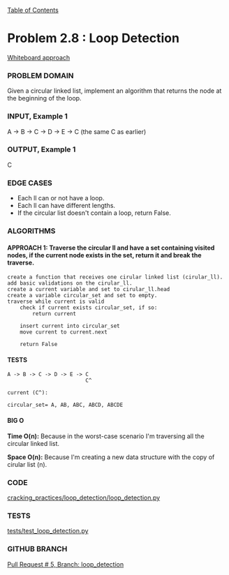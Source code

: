 [Table of Contents](../../README.md)


# Problem  2.8 : Loop Detection

[Whiteboard approach](https://docs.google.com/document/d/14doAYLKDE5OvWw32x-CGslI7j6VcnknSV-nZBiGOXlI/edit?usp=sharing)

### PROBLEM DOMAIN
Given a circular linked list, implement an algorithm that returns the node at the beginning of the loop.

### INPUT, Example 1
A -> B -> C -> D -> E -> C (the same C as earlier)

### OUTPUT, Example 1

C

### EDGE CASES
- Each ll can or not have a loop.
- Each ll can have different lengths.
- If the circular list doesn't contain a loop, return False.


### ALGORITHMS

#### APPROACH 1: Traverse the circular ll and have a set containing visited nodes, if the current node exists in the set, return it and break the traverse.


```
create a function that receives one cirular linked list (cirular_ll).
add basic validations on the cirular_ll.
create a current variable and set to cirular_ll.head
create a variable circular_set and set to empty.
traverse while current is valid
	check if current exists circular_set, if so:
		return current

	insert current into circular_set
	move current to current.next

	return False

```


#### TESTS
```
A -> B -> C -> D -> E -> C
                         C^

current (C^):

circular_set= A, AB, ABC, ABCD, ABCDE
```


#### BIG O
**Time O(n):** Because in the worst-case scenario I'm traversing all the circular linked list.


**Space O(n):** Because I'm creating a new data structure with the copy of cirular list (n).


### CODE
[cracking_practices/loop_detection/loop_detection.py](loop_detection.py)


### TESTS
[tests/test_loop_detection.py](../../tests/test_loop_detection.py)

### GITHUB BRANCH


[Pull Request # 5, Branch: loop_detection](https://github.com/ilealm/cracking-practices/pull/5)
